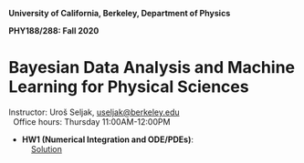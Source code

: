 **University of California, Berkeley, Department of Physics**

**PHY188/288: Fall 2020**

Bayesian Data Analysis and Machine Learning for Physical Sciences
====================================================================

Instructor: Uro&#353; Seljak, useljak@berkeley.edu <br>
&nbsp; Office hours: Thursday 11:00AM-12:00PM


 - **HW1 (Numerical Integration and ODE/PDEs)**: 
 <br> &nbsp; &nbsp; [Solution](https://nbviewer.jupyter.org/github/ybh0822/phys188288/blob/master/Homework/HW1_solution.ipynb)
